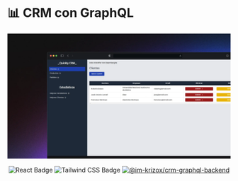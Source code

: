 # 📊 CRM con GraphQL

<div align="center">
    <a href="https://crm-graphql-frontend-psi.vercel.app/nuevacuenta">
        <img src="./public/quickly-crm.webp">
    </a>
</div>

<div align="center">

![React Badge](https://img.shields.io/badge/React-61DAFB?style=flat&logo=react&color=%2342B8D5)
![Tailwind CSS Badge](https://img.shields.io/badge/Tailwind%20CSS-06B6D4?logo=tailwindcss&logoColor=fff&style=flat)
[![@im-krizox/crm-graphql-backend][backend-badge]][backend-url]

[backend-badge]: https://img.shields.io/badge/Backend-181717?style=flat&logo=github
[backend-url]: https://github.com/im-krizox/crm-graphql-backend

</div>
